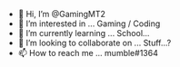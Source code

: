 - 👋 Hi, I’m @GamingMT2
- 👀 I’m interested in ... Gaming / Coding
- 🌱 I’m currently learning ... School...
- 💞️ I’m looking to collaborate on ... Stuff...?
- 📫 How to reach me ... mumble#1364

<!---
GamingMT2/GamingMT2 is a ✨ special ✨ repository because its `README.md` (this file) appears on your GitHub profile.
You can click the Preview link to take a look at your changes.
--->

